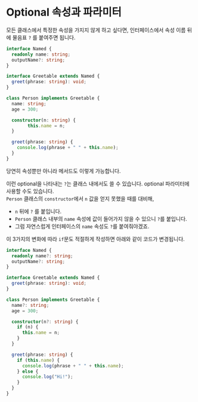 # Optional 속성과 파라미터

모든 클래스에서 특정한 속성을 가지지 않게 하고 싶다면, 인터페이스에서 속성 이름 뒤에 물음표 `?` 를 붙여주면 됩니다.

```typescript
interface Named {
  readonly name: string;
  outputName?: string;
}

interface Greetable extends Named {
  greet(phrase: string): void;
}

class Person implements Greetable {
  name: string;
  age = 300;

  constructor(n: string) {
		this.name = n;
  }

  greet(phrase: string) {
    console.log(phrase + " " + this.name);
  }
}
```
당연히 속성뿐만 아니라 메서드도 이렇게 가능합니다.  

이런 optional을 나타내는 `?`는 클래스 내에서도 쓸 수 있습니다. optional 파라미터에 사용할 수도 있습니다.  
`Person` 클래스의 `constructor`에서 `n` 값을 얻지 못했을 때를 대비해,

- `n` 뒤에 `?` 를 붙입니다.
- `Person` 클래스 내부의 `name` 속성에 값이 들어가지 않을 수 있으니 `?`를 붙입니다.
- 그럼 자연스럽게 인터페이스의 `name` 속성도 `?`를 붙여줘야겠죠.

이 3가지의 변화에 따라 `if`문도 적절하게 작성하면 아래와 같이 코드가 변경됩니다.

```typescript
interface Named {
  readonly name?: string;
  outputName?: string;
}

interface Greetable extends Named {
  greet(phrase: string): void;
}

class Person implements Greetable {
  name?: string;
  age = 300;

  constructor(n?: string) {
    if (n) {
      this.name = n;
    }
  }

  greet(phrase: string) {
    if (this.name) {
      console.log(phrase + " " + this.name);
    } else {
      console.log("Hi!");
    }
  }
}
```

<br/>